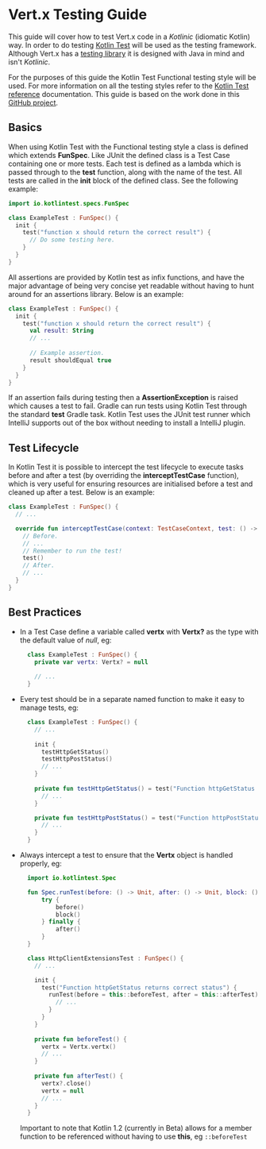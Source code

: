 # Vert.x Testing Guide

This guide will cover how to test Vert.x code in a *Kotlinic* (idiomatic Kotlin) way. In order to do testing [Kotlin Test](https://github.com/kotlintest/kotlintest) will be used as the testing framework. Although Vert.x has a [testing library](http://vertx.io/docs/vertx-unit/kotlin/) it is designed with Java in mind and isn't *Kotlinic*.

For the purposes of this guide the Kotlin Test Functional testing style will be used. For more information on all the testing styles refer to the [Kotlin Test reference](https://github.com/kotlintest/kotlintest/blob/master/doc/reference.md#testing-styles) documentation. This guide is based on the work done in this [GitHub project](https://github.com/napperley/vertx-kotlintest).


## Basics

When using Kotlin Test with the Functional testing style a class is defined which extends **FunSpec**. Like JUnit the defined class is a Test Case containing one or more tests. Each test is defined as a lambda which is passed through to the **test** function, along with the name of the test. All tests are called in the **init** block of the defined class. See the following example:

```kotlin
import io.kotlintest.specs.FunSpec

class ExampleTest : FunSpec() {
  init {
    test("function x should return the correct result") {
      // Do some testing here.
    }
  }
}
```

All assertions are provided by Kotlin test as infix functions, and have the major advantage of being very concise yet readable without having to hunt around for an assertions library. Below is an example:

```kotlin
class ExampleTest : FunSpec() {
  init {
    test("function x should return the correct result") {
      val result: String
      // ...
      
      // Example assertion.
      result shouldEqual true
    }
  }
}
```

If an assertion fails during testing then a **AssertionException** is raised which causes a test to fail. Gradle can run tests using Kotlin Test through the standard **test** Gradle task. Kotlin Test uses the JUnit test runner which IntelliJ supports out of the box without needing to install a IntelliJ plugin.


## Test Lifecycle

In Kotlin Test it is possible to intercept the test lifecycle to execute tasks before and after a test (by overriding the **interceptTestCase** function), which is very useful for ensuring resources are initialised before a test and cleaned up after a test. Below is an example:

```kotlin
class ExampleTest : FunSpec() {
  // ...

  override fun interceptTestCase(context: TestCaseContext, test: () -> Unit) {
    // Before.
    // ...
    // Remember to run the test!
    test()
    // After.
    // ...
  }
}
```


## Best Practices

- In a Test Case define a variable called **vertx** with **Vertx?** as the type with the default value of *null*, eg:
  ```kotlin
    class ExampleTest : FunSpec() {
      private var vertx: Vertx? = null
    
      // ...
    }
  ```
- Every test should be in a separate named function to make it easy to manage tests, eg:
  ```kotlin
    class ExampleTest : FunSpec() {
      // ...
    
      init {
        testHttpGetStatus()
        testHttpPostStatus()
        // ...
      }
    
      private fun testHttpGetStatus() = test("Function httpGetStatus returns correct status") {
        // ...
      }
  
      private fun testHttpPostStatus() = test("Function httpPostStatus returns correct status") {
        // ...
      }
    }
  ```
- Always intercept a test to ensure that the **Vertx** object is handled properly, eg:
  ```kotlin
    import io.kotlintest.Spec
  
    fun Spec.runTest(before: () -> Unit, after: () -> Unit, block: () -> Unit) {
        try {
            before()
            block()
        } finally {
            after()
        }
    }
  
    class HttpClientExtensionsTest : FunSpec() {  
      // ...
  
      init {
        test("Function httpGetStatus returns correct status") {
          runTest(before = this::beforeTest, after = this::afterTest) {
            // ...
          }
        }
      }
    
      private fun beforeTest() {
        vertx = Vertx.vertx()
        // ...
      }
    
      private fun afterTest() {
        vertx?.close()
        vertx = null
        // ...
      }
    }
  ```
  
  Important to note that Kotlin 1.2 (currently in Beta) allows for a member function to be referenced without having to use **this**, eg ```::beforeTest```
